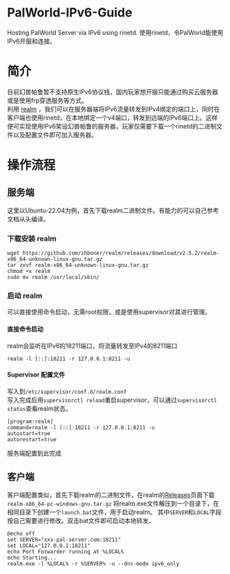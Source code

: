 # PalWorld-IPv6-Guide
Hosting PalWorld Server via IPv6 using rinetd. 使用rinetd，令PalWorld能使用IPv6开服和连接。
# 简介
目前幻兽帕鲁暂不支持原生IPv6协议栈，国内玩家想开服只能通过购买云服务器或是使用frp穿透服务等方式。\
利用 [realm](https://github.com/zhboner/realm) ，我们可以在服务器端将IPv6流量转发到IPv4绑定的端口上，同时在客户端也使用rinetd，在本地绑定一个v4端口，转发到远端的IPv6端口上。这样便可实现使用IPv6架设幻兽帕鲁的服务器，玩家仅需要下载一个rinetd的二进制文件以及配置文件即可加入服务器。
# 操作流程
## 服务端
这里以Ubuntu-22.04为例，首先下载realm二进制文件。有能力的可以自己参考文档从头编译。
### 下载安装 realm 
```
wget https://github.com/zhboner/realm/releases/download/v2.5.2/realm-x86_64-unknown-linux-gnu.tar.gz
tar zxvf realm-x86_64-unknown-linux-gnu.tar.gz
chmod +x realm
sudo mv realm /usr/local/sbin/
```
### 启动 realm
可以直接使用命令启动，无需root权限，或是使用supervisor对其进行管理。
#### 直接命令启动
realm会监听在IPv6的18211端口，将流量转发至IPv4的8211端口
```
realm -l [::]:18211 -r 127.0.0.1:8211 -u
```
#### Supervisor 配置文件
写入到`/etc/supervisor/conf.d/realm.conf`\
写入完成后用`supervisorctl reload`重启supervisor，可以通过`supervisorctl status`查看realm状态。
```
[program:realm]
command=realm -l [::]:18211 -r 127.0.0.1:8211 -u
autostart=true
autorestart=true
```
服务端配置到此完成
## 客户端
客户端配置类似，首先下载realm的二进制文件，在realm的[Releases](https://github.com/zhboner/realm/releases)页面下载`realm-x86_64-pc-windows-gnu.tar.gz`
将realm.exe文件解压到一个目录下，在相同目录下创建一个`launch.bat`文件，用于启动realm。
其中`SERVER`和`LOCAL`字段按自己需要进行修改。双击bat文件即可启动本地转发。
```
@echo off
set SERVER="xxx-pal-server.com:18211"
set LOCAL="127.0.0.1:18211"
echo Port Forwarder running at %LOCAL%
echo Starting...
realm.exe -l %LOCAL% -r %SERVER% -u --dns-mode ipv6_only
```
